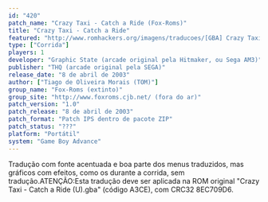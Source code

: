 ```yaml
---
id: "420"
patch_name: "Crazy Taxi - Catch a Ride (Fox-Roms)"
title: "Crazy Taxi - Catch a Ride"
featured: "http://www.romhackers.org/imagens/traducoes/[GBA] Crazy Taxi - Catch a Ride - Fox-Roms - 1.png"
type: ["Corrida"]
players: 1
developer: "Graphic State (arcade original pela Hitmaker, ou Sega AM3)"
publisher: "THQ (arcade original pela SEGA)"
release_date: "8 de abril de 2003"
author: ["Tiago de Oliveira Morais (TOM)"]
group_name: "Fox-Roms (extinto)"
group_site: "http://www.foxroms.cjb.net/ (fora do ar)"
patch_version: "1.0"
patch_release: "8 de abril de 2003"
patch_format: "Patch IPS dentro de pacote ZIP"
patch_status: "???"
platform: "Portátil"
system: "Game Boy Advance"
---
```


Tradução com fonte acentuada e boa parte dos menus traduzidos, mas gráficos com efeitos, como os durante a corrida, sem tradução.ATENÇÃO:Esta tradução deve ser aplicada na ROM original "Crazy Taxi - Catch a Ride (U).gba" (código A3CE), com CRC32 8EC709D6.